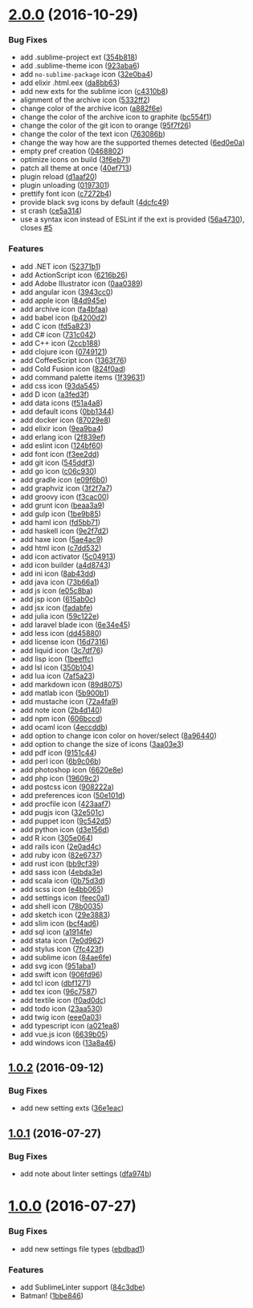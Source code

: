 <a name="2.0.0"></a>
# [2.0.0](https://github.com/oivva/st-file-icons/compare/v1.0.2...v2.0.0) (2016-10-29)


### Bug Fixes

* add .sublime-project ext ([354b818](https://github.com/oivva/st-file-icons/commit/354b818))
* add .sublime-theme icon ([923aba6](https://github.com/oivva/st-file-icons/commit/923aba6))
* add `no-sublime-package` icon ([32e0ba4](https://github.com/oivva/st-file-icons/commit/32e0ba4))
* add elixir .html.eex ([da8bb63](https://github.com/oivva/st-file-icons/commit/da8bb63))
* add new exts for the sublime icon ([c4310b8](https://github.com/oivva/st-file-icons/commit/c4310b8))
* alignment of the archive icon ([5332ff2](https://github.com/oivva/st-file-icons/commit/5332ff2))
* change color of the archive icon ([a882f6e](https://github.com/oivva/st-file-icons/commit/a882f6e))
* change the color of the archive icon to graphite ([bc554f1](https://github.com/oivva/st-file-icons/commit/bc554f1))
* change the color of the git icon to orange ([95f7f26](https://github.com/oivva/st-file-icons/commit/95f7f26))
* change the color of the text icon ([763086b](https://github.com/oivva/st-file-icons/commit/763086b))
* change the way how are the supported themes detected ([6ed0e0a](https://github.com/oivva/st-file-icons/commit/6ed0e0a))
* empty pref creation ([0468802](https://github.com/oivva/st-file-icons/commit/0468802))
* optimize icons on build ([3f6eb71](https://github.com/oivva/st-file-icons/commit/3f6eb71))
* patch all theme at once ([40ef713](https://github.com/oivva/st-file-icons/commit/40ef713))
* plugin reload ([d1aaf20](https://github.com/oivva/st-file-icons/commit/d1aaf20))
* plugin unloading ([0197301](https://github.com/oivva/st-file-icons/commit/0197301))
* prettify font icon ([c7272b4](https://github.com/oivva/st-file-icons/commit/c7272b4))
* provide black svg icons by default ([4dcfc49](https://github.com/oivva/st-file-icons/commit/4dcfc49))
* st crash ([ce5a314](https://github.com/oivva/st-file-icons/commit/ce5a314))
* use a syntax icon instead of ESLint if the ext is provided ([56a4730](https://github.com/oivva/st-file-icons/commit/56a4730)), closes [#5](https://github.com/oivva/st-file-icons/issues/5)


### Features

* add .NET icon ([52371b1](https://github.com/oivva/st-file-icons/commit/52371b1))
* add ActionScript icon ([6216b26](https://github.com/oivva/st-file-icons/commit/6216b26))
* add Adobe Illustrator icon ([0aa0389](https://github.com/oivva/st-file-icons/commit/0aa0389))
* add angular icon ([3943cc0](https://github.com/oivva/st-file-icons/commit/3943cc0))
* add apple icon ([84d945e](https://github.com/oivva/st-file-icons/commit/84d945e))
* add archive icon ([fa4bfaa](https://github.com/oivva/st-file-icons/commit/fa4bfaa))
* add babel icon ([b4200d2](https://github.com/oivva/st-file-icons/commit/b4200d2))
* add C icon ([fd5a823](https://github.com/oivva/st-file-icons/commit/fd5a823))
* add C# icon ([731c042](https://github.com/oivva/st-file-icons/commit/731c042))
* add C++ icon ([2ccb188](https://github.com/oivva/st-file-icons/commit/2ccb188))
* add clojure icon ([0749121](https://github.com/oivva/st-file-icons/commit/0749121))
* add CoffeeScript icon ([1363f76](https://github.com/oivva/st-file-icons/commit/1363f76))
* add Cold Fusion icon ([824f0ad](https://github.com/oivva/st-file-icons/commit/824f0ad))
* add command palette items ([1f39631](https://github.com/oivva/st-file-icons/commit/1f39631))
* add css icon ([93da545](https://github.com/oivva/st-file-icons/commit/93da545))
* add D icon ([a3fed3f](https://github.com/oivva/st-file-icons/commit/a3fed3f))
* add data icons ([f51a4a8](https://github.com/oivva/st-file-icons/commit/f51a4a8))
* add default icons ([0bb1344](https://github.com/oivva/st-file-icons/commit/0bb1344))
* add docker icon ([87029e8](https://github.com/oivva/st-file-icons/commit/87029e8))
* add elixir icon ([9ea9ba4](https://github.com/oivva/st-file-icons/commit/9ea9ba4))
* add erlang icon ([2f839ef](https://github.com/oivva/st-file-icons/commit/2f839ef))
* add eslint icon ([124bf60](https://github.com/oivva/st-file-icons/commit/124bf60))
* add font icon ([f3ee2dd](https://github.com/oivva/st-file-icons/commit/f3ee2dd))
* add git icon ([545ddf3](https://github.com/oivva/st-file-icons/commit/545ddf3))
* add go icon ([c06c930](https://github.com/oivva/st-file-icons/commit/c06c930))
* add gradle icon ([e09f6b0](https://github.com/oivva/st-file-icons/commit/e09f6b0))
* add graphviz icon ([3f2f7a7](https://github.com/oivva/st-file-icons/commit/3f2f7a7))
* add groovy icon ([f3cac00](https://github.com/oivva/st-file-icons/commit/f3cac00))
* add grunt icon ([beaa3a9](https://github.com/oivva/st-file-icons/commit/beaa3a9))
* add gulp icon ([1be9b85](https://github.com/oivva/st-file-icons/commit/1be9b85))
* add haml icon ([fd5bb71](https://github.com/oivva/st-file-icons/commit/fd5bb71))
* add haskell icon ([9e2f7d2](https://github.com/oivva/st-file-icons/commit/9e2f7d2))
* add haxe icon ([5ae4ac9](https://github.com/oivva/st-file-icons/commit/5ae4ac9))
* add html icon ([c7dd532](https://github.com/oivva/st-file-icons/commit/c7dd532))
* add icon activator ([5c04913](https://github.com/oivva/st-file-icons/commit/5c04913))
* add icon builder ([a4d8743](https://github.com/oivva/st-file-icons/commit/a4d8743))
* add ini icon ([8ab43dd](https://github.com/oivva/st-file-icons/commit/8ab43dd))
* add java icon ([73b66a1](https://github.com/oivva/st-file-icons/commit/73b66a1))
* add js icon ([e05c8ba](https://github.com/oivva/st-file-icons/commit/e05c8ba))
* add jsp icon ([615ab0c](https://github.com/oivva/st-file-icons/commit/615ab0c))
* add jsx icon ([fadabfe](https://github.com/oivva/st-file-icons/commit/fadabfe))
* add julia icon ([59c122e](https://github.com/oivva/st-file-icons/commit/59c122e))
* add laravel blade icon ([6e34e45](https://github.com/oivva/st-file-icons/commit/6e34e45))
* add less icon ([dd45880](https://github.com/oivva/st-file-icons/commit/dd45880))
* add license icon ([16d7316](https://github.com/oivva/st-file-icons/commit/16d7316))
* add liquid icon ([3c7df76](https://github.com/oivva/st-file-icons/commit/3c7df76))
* add lisp icon ([1beeffc](https://github.com/oivva/st-file-icons/commit/1beeffc))
* add lsl icon ([350b104](https://github.com/oivva/st-file-icons/commit/350b104))
* add lua icon ([7af5a23](https://github.com/oivva/st-file-icons/commit/7af5a23))
* add markdown icon ([89d8075](https://github.com/oivva/st-file-icons/commit/89d8075))
* add matlab icon ([5b900b1](https://github.com/oivva/st-file-icons/commit/5b900b1))
* add mustache icon ([72a4fa9](https://github.com/oivva/st-file-icons/commit/72a4fa9))
* add note icon ([2b4d140](https://github.com/oivva/st-file-icons/commit/2b4d140))
* add npm icon ([606bccd](https://github.com/oivva/st-file-icons/commit/606bccd))
* add ocaml icon ([4eccddb](https://github.com/oivva/st-file-icons/commit/4eccddb))
* add option to change icon color on hover/select ([8a96440](https://github.com/oivva/st-file-icons/commit/8a96440))
* add option to change the size of icons ([3aa03e3](https://github.com/oivva/st-file-icons/commit/3aa03e3))
* add pdf icon ([9151c44](https://github.com/oivva/st-file-icons/commit/9151c44))
* add perl icon ([6b9c06b](https://github.com/oivva/st-file-icons/commit/6b9c06b))
* add photoshop icon ([6620e8e](https://github.com/oivva/st-file-icons/commit/6620e8e))
* add php icon ([19609c2](https://github.com/oivva/st-file-icons/commit/19609c2))
* add postcss icon ([908222a](https://github.com/oivva/st-file-icons/commit/908222a))
* add preferences icon ([50e101d](https://github.com/oivva/st-file-icons/commit/50e101d))
* add procfile icon ([423aaf7](https://github.com/oivva/st-file-icons/commit/423aaf7))
* add pugjs icon ([32e501c](https://github.com/oivva/st-file-icons/commit/32e501c))
* add puppet icon ([9c542d5](https://github.com/oivva/st-file-icons/commit/9c542d5))
* add python icon ([d3e156d](https://github.com/oivva/st-file-icons/commit/d3e156d))
* add R icon ([305e064](https://github.com/oivva/st-file-icons/commit/305e064))
* add rails icon ([2e0ad4c](https://github.com/oivva/st-file-icons/commit/2e0ad4c))
* add ruby icon ([82e6737](https://github.com/oivva/st-file-icons/commit/82e6737))
* add rust icon ([bb9cf39](https://github.com/oivva/st-file-icons/commit/bb9cf39))
* add sass icon ([4ebda3e](https://github.com/oivva/st-file-icons/commit/4ebda3e))
* add scala icon ([0b75d3d](https://github.com/oivva/st-file-icons/commit/0b75d3d))
* add scss icon ([e4bb065](https://github.com/oivva/st-file-icons/commit/e4bb065))
* add settings icon ([feec0a1](https://github.com/oivva/st-file-icons/commit/feec0a1))
* add shell icon ([78b0035](https://github.com/oivva/st-file-icons/commit/78b0035))
* add sketch icon ([29e3883](https://github.com/oivva/st-file-icons/commit/29e3883))
* add slim icon ([bcf4ad6](https://github.com/oivva/st-file-icons/commit/bcf4ad6))
* add sql icon ([a1914fe](https://github.com/oivva/st-file-icons/commit/a1914fe))
* add stata icon ([7e0d962](https://github.com/oivva/st-file-icons/commit/7e0d962))
* add stylus icon ([7fc423f](https://github.com/oivva/st-file-icons/commit/7fc423f))
* add sublime icon ([84ae6fe](https://github.com/oivva/st-file-icons/commit/84ae6fe))
* add svg icon ([951aba1](https://github.com/oivva/st-file-icons/commit/951aba1))
* add swift icon ([906fd96](https://github.com/oivva/st-file-icons/commit/906fd96))
* add tcl icon ([dbf1271](https://github.com/oivva/st-file-icons/commit/dbf1271))
* add tex icon ([96c7587](https://github.com/oivva/st-file-icons/commit/96c7587))
* add textile icon ([f0ad0dc](https://github.com/oivva/st-file-icons/commit/f0ad0dc))
* add todo icon ([23aa530](https://github.com/oivva/st-file-icons/commit/23aa530))
* add twig icon ([eee0a03](https://github.com/oivva/st-file-icons/commit/eee0a03))
* add typescript icon ([a021ea8](https://github.com/oivva/st-file-icons/commit/a021ea8))
* add vue.js icon ([6639b05](https://github.com/oivva/st-file-icons/commit/6639b05))
* add windows icon ([13a8a46](https://github.com/oivva/st-file-icons/commit/13a8a46))



<a name="1.0.2"></a>
## [1.0.2](https://github.com/oivva/st-file-icons/compare/v1.0.1...v1.0.2) (2016-09-12)


### Bug Fixes

* add new setting exts ([36e1eac](https://github.com/oivva/st-file-icons/commit/36e1eac))



<a name="1.0.1"></a>
## [1.0.1](https://github.com/oivva/st-file-icons/compare/v1.0.0...v1.0.1) (2016-07-27)


### Bug Fixes

* add note about linter settings ([dfa974b](https://github.com/oivva/st-file-icons/commit/dfa974b))



<a name="1.0.0"></a>
# [1.0.0](https://github.com/oivva/st-file-icons/compare/1bbe846...v1.0.0) (2016-07-27)


### Bug Fixes

* add new settings file types ([ebdbad1](https://github.com/oivva/st-file-icons/commit/ebdbad1))


### Features

* add SublimeLinter support ([84c3dbe](https://github.com/oivva/st-file-icons/commit/84c3dbe))
* Batman! ([1bbe846](https://github.com/oivva/st-file-icons/commit/1bbe846))



